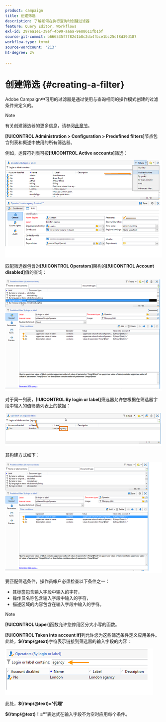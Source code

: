```yaml
---
product: campaign
title: 创建筛选
description: 了解如何在执行查询时创建过滤器
feature: Query Editor, Workflows
exl-id: 297ea1e1-39ef-4b99-aaaa-9e88611fb1bf
source-git-commit: b666535f7f82d1b8c2da4fbce1bc25cf8d39d187
workflow-type: tm+mt
source-wordcount: '213'
ht-degree: 2%

---
```


# 创建筛选 {#creating-a-filter}



Adobe Campaign中可用的过滤器是通过使用与查询相同的操作模式创建的过滤条件来定义的。

>[!NOTE]
>
>有关创建筛选器的更多信息，请参阅[此章节](../../platform/using/filtering-options.md)。

**[!UICONTROL Administration > Configuration > Predefined filters]**&#x200B;节点包含列表和概述中使用的所有筛选器。

例如，运算符列表可按&#x200B;**[!UICONTROL Active accounts]**&#x200B;筛选：

![](assets/query_editor_filter_sample_1.png)

匹配筛选器包含对&#x200B;**[!UICONTROL Operators]**&#x200B;架构的&#x200B;**[!UICONTROL Account disabled]**&#x200B;值的查询：

![](assets/query_editor_filter_sample_2.png)

对于同一列表，**[!UICONTROL By login or label]**&#x200B;筛选器允许您根据在筛选器字段中输入的值筛选列表上的数据：

![](assets/query_editor_filter_sample_3.png)

其构建方式如下：

![](assets/query_editor_filter_sample_4.png)

要匹配筛选条件，操作员帐户必须检查以下条件之一：

* 其标签包含输入字段中输入的字符，
* 操作员名称包含输入字段中输入的字符，
* 描述区域的内容包含在输入字段中输入的字符。

>[!NOTE]
>
>**[!UICONTROL Upper]**&#x200B;函数允许您停用区分大小写的函数。

**[!UICONTROL Taken into account if]**&#x200B;列允许您为这些筛选条件定义应用条件。 此处，**$(/tmp/@text)**&#x200B;字符表示链接到筛选器的输入字段的内容：

![](assets/query_editor_filter_sample_5.png)

此处，**$(/tmp/@text)=&#39;代理&#39;**

**$(/tmp/@text)！=“**”表达式在输入字段不为空时应用每个条件。
